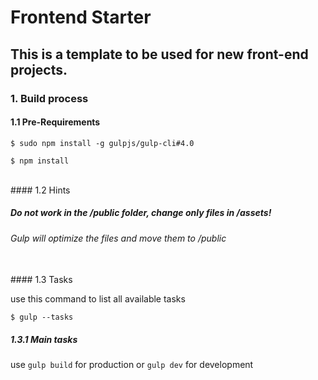 # Frontend Starter

## This is a template to be used for new front-end projects.

### 1. Build process

#### 1.1 Pre-Requirements

```
$ sudo npm install -g gulpjs/gulp-cli#4.0
```

```
$ npm install
```

<br>
#### 1.2 Hints

##### Do not work in the /public folder, change only files in /assets!
###### Gulp will optimize the files and move them to /public

<br>
#### 1.3 Tasks

use this command to list all available tasks

```
$ gulp --tasks
```

##### 1.3.1 Main tasks

use `gulp build` for production or `gulp dev` for development